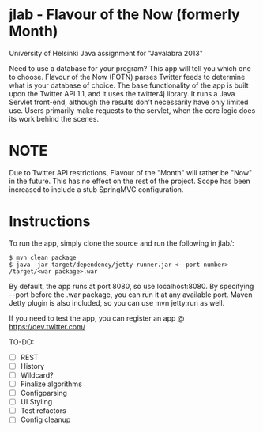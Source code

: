 jlab - Flavour of the Now (formerly Month)
====

University of Helsinki Java assignment for "Javalabra 2013"

Need to use a database for your program? This app will tell you which one to choose.
Flavour of the Now (FOTN) parses Twitter feeds to determine what is your database of choice. The base functionality of the app is built upon the Twitter API 1.1, and it uses the twitter4j library.
It runs a Java Servlet front-end, although the results don't necessarily have only limited use. Users primarily make requests to the servlet, when the core logic does its work behind the scenes. 

# NOTE
Due to Twitter API restrictions, Flavour of the "Month" will rather be "Now" in the future. This has no effect on the rest of the project. Scope has been increased to include a stub SpringMVC configuration.

# Instructions
To run the app, simply clone the source and run the following in jlab/:
```shell
$ mvn clean package
$ java -jar target/dependency/jetty-runner.jar <--port number> /target/<war package>.war
```

By default, the app runs at port 8080, so use localhost:8080. By specifying --port before the .war package, you can run it at any available port. Maven Jetty plugin is also included, so you can use mvn jetty:run as well.

If you need to test the app, you can register an app @ https://dev.twitter.com/

TO-DO:
- [ ] REST
- [ ] History
- [ ] Wildcard?
- [ ] Finalize algorithms
- [ ] Configparsing
- [ ] UI Styling
- [ ] Test refactors
- [ ] Config cleanup
